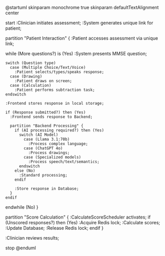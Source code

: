 @startuml
skinparam monochrome true
skinparam defaultTextAlignment center

start
:Clinician initiates assessment;
:System generates unique link for patient;

partition "Patient Interaction" {
  :Patient accesses assessment via unique link;
  
  while (More questions?) is (Yes)
    :System presents MMSE question;
    
    switch (Question type)
      case (Multiple Choice/Text/Voice)
        :Patient selects/types/speaks response;
      case (Drawing)
        :Patient draws on screen;
      case (Calculation)
        :Patient performs subtraction task;
    endswitch
    
    :Frontend stores response in local storage;
    
    if (Response submitted?) then (Yes)
      :Frontend sends response to Backend;
      
      partition "Backend Processing" {
        if (AI processing required?) then (Yes)
          switch (AI Model)
            case (Llama 3.1:70b)
              :Process complex language;
            case (ChatGPT 4o)
              :Process drawings;
            case (Specialized models)
              :Process speech/text/semantics;
          endswitch
        else (No)
          :Standard processing;
        endif
        
        :Store response in Database;
      }
    endif
  endwhile (No)
}

partition "Score Calculation" {
  :CalculateScoreScheduler activates;
  if (Unscored responses?) then (Yes)
    :Acquire Redis lock;
    :Calculate scores;
    :Update Database;
    :Release Redis lock;
  endif
}

:Clinician reviews results;

stop
@enduml
